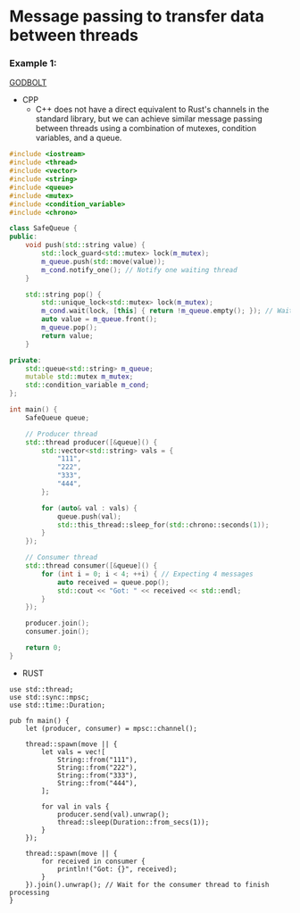 # Message passing to transfer data between threads

### Example 1:
[GODBOLT](https://godbolt.org/z/9jKdG1soq)
* CPP
    - C++ does not have a direct equivalent to Rust's channels in the standard library, but we can achieve similar message passing between threads using a combination of mutexes, condition variables, and a queue.
```cpp
#include <iostream>
#include <thread>
#include <vector>
#include <string>
#include <queue>
#include <mutex>
#include <condition_variable>
#include <chrono>

class SafeQueue {
public:
    void push(std::string value) {
        std::lock_guard<std::mutex> lock(m_mutex);
        m_queue.push(std::move(value));
        m_cond.notify_one(); // Notify one waiting thread
    }

    std::string pop() {
        std::unique_lock<std::mutex> lock(m_mutex);
        m_cond.wait(lock, [this] { return !m_queue.empty(); }); // Wait until the queue is not empty
        auto value = m_queue.front();
        m_queue.pop();
        return value;
    }

private:
    std::queue<std::string> m_queue;
    mutable std::mutex m_mutex;
    std::condition_variable m_cond;
};

int main() {
    SafeQueue queue;

    // Producer thread
    std::thread producer([&queue]() {
        std::vector<std::string> vals = {
            "111",
            "222",
            "333",
            "444",
        };

        for (auto& val : vals) {
            queue.push(val);
            std::this_thread::sleep_for(std::chrono::seconds(1));
        }
    });

    // Consumer thread
    std::thread consumer([&queue]() {
        for (int i = 0; i < 4; ++i) { // Expecting 4 messages
            auto received = queue.pop();
            std::cout << "Got: " << received << std::endl;
        }
    });

    producer.join();
    consumer.join();

    return 0;
}
```

* RUST
```rust,editable
use std::thread;
use std::sync::mpsc;
use std::time::Duration;

pub fn main() {
    let (producer, consumer) = mpsc::channel();

    thread::spawn(move || {
        let vals = vec![
            String::from("111"),
            String::from("222"),
            String::from("333"),
            String::from("444"),
        ];

        for val in vals {
            producer.send(val).unwrap();
            thread::sleep(Duration::from_secs(1));
        }
    });

    thread::spawn(move || {
        for received in consumer {
            println!("Got: {}", received);
        }
    }).join().unwrap(); // Wait for the consumer thread to finish processing
}
```
